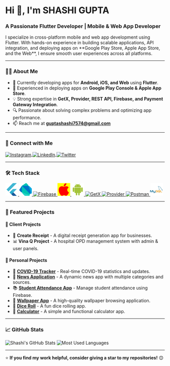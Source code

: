 <h1 align="left">Hi 👋, I'm SHASHI GUPTA</h1>
<h3 align="left">A Passionate Flutter Developer | Mobile & Web App Developer</h3>

<p align="left">
  I specialize in cross-platform mobile and web app development using Flutter. With hands-on experience in building scalable applications, API integration, and deploying apps on **Google Play Store, Apple App Store, and the Web**, I ensure smooth user experiences across all platforms.
</p>

---

### 👨‍💻 About Me
- 🚀 Currently developing apps for **Android, iOS, and Web** using **Flutter**.
- 📱 Experienced in deploying apps on **Google Play Console & Apple App Store**.
- 💡 Strong expertise in **GetX, Provider, REST API, Firebase, and Payment Gateway Integration**.
- 🔍 Passionate about solving complex problems and optimizing app performance.
- 📫 Reach me at **guptashashi7574@gmail.com**

---

### 🔗 Connect with Me
<p align="left">
    <a href="https://www.instagram.com/official___shashi/" target="_blank">
    <img align="center" src="https://raw.githubusercontent.com/rahuldkjain/github-profile-readme-generator/master/src/images/icons/Social/instagram.svg" alt="Instagram" height="30" width="40" />
  </a>
  <a href="https://www.linkedin.com/in/shashi-gupta-620680251/" target="_blank">
    <img align="center" src="https://raw.githubusercontent.com/rahuldkjain/github-profile-readme-generator/master/src/images/icons/Social/linked-in-alt.svg" alt="LinkedIn" height="30" width="40" />
  </a>
  <a href="https://twitter.com/ShashiG64155010" target="_blank">
    <img align="center" src="https://raw.githubusercontent.com/rahuldkjain/github-profile-readme-generator/master/src/images/icons/Social/twitter.svg" alt="Twitter" height="30" width="40" />
</a>

</p>

---

### 🛠️ Tech Stack
<p align="left">
   <a href="https://flutter.dev/" target="_blank">
    <img src="https://raw.githubusercontent.com/devicons/devicon/master/icons/flutter/flutter-original.svg" alt="Flutter" width="40" height="40"/>
  </a> 
  <a href="https://dart.dev/" target="_blank">
    <img src="https://raw.githubusercontent.com/devicons/devicon/master/icons/dart/dart-original.svg" alt="Dart" width="40" height="40"/>
  </a> 
  <a href="https://firebase.google.com/" target="_blank">
    <img src="https://www.vectorlogo.zone/logos/firebase/firebase-icon.svg" alt="Firebase" width="40" height="40"/>
  </a> 
 <a href="https://developer.apple.com/" target="_blank">
    <img src="https://raw.githubusercontent.com/devicons/devicon/master/icons/apple/apple-original.svg" 
         alt="iOS" width="40" height="40" 
         style="filter: invert(16%) sepia(95%) saturate(7433%) hue-rotate(358deg) brightness(92%) contrast(123%);"/>
</a>
  <a href="https://developer.android.com/" target="_blank">
    <img src="https://raw.githubusercontent.com/devicons/devicon/master/icons/android/android-original.svg" alt="Android" width="40" height="40"/>
  </a> 
  <a href="https://pub.dev/packages/get" target="_blank">
    <img src="https://avatars.githubusercontent.com/u/42130300?s=200&v=4" alt="GetX" width="40" height="40"/>
  </a>
  <a href="https://pub.dev/packages/provider" target="_blank">
    <img src="https://developer.android.com/static/images/jetpack/jetpack-compose.svg" alt="Provider" width="40" height="40"/>
  </a> 
  <a href="https://postman.com" target="_blank">
    <img src="https://www.vectorlogo.zone/logos/getpostman/getpostman-icon.svg" alt="Postman" width="40" height="40"/>
  </a>
  <a href="https://www.mysql.com/" target="_blank">
    <img src="https://raw.githubusercontent.com/devicons/devicon/master/icons/mysql/mysql-original-wordmark.svg" alt="MySQL" width="40" height="40"/>
  </a>
</p>

---

### 🚀 Featured Projects

#### 🏢 **Client Projects**
- 📜 **Create Receipt** - A digital receipt generation app for businesses.
- 📊 **Vina Q Project** - A hospital OPD management system with admin & user panels.

#### 📌 **Personal Projects**
- 🦠 [**COVID-19 Tracker**](https://github.com/official-shashi/covid19-tracker) - Real-time COVID-19 statistics and updates.
- 📰 [**News Application**](https://github.com/official-shashi/news_app) - A dynamic news app with multiple categories and sources.
- 📚 [**Student Attendance App**](https://github.com/official-shashi/student-attendance) - Manage student attendance using Firebase.
- 🎨 [**Wallpaper App**](https://github.com/official-shashi/wallpaper_app) - A high-quality wallpaper browsing application.
- 🎲 [**Dice Roll**](https://github.com/official-shashi/dice_roll) - A fun dice rolling app.
- 🧮 [**Calculator**](https://github.com/official-shashi/calculator) - A simple and functional calculator app.

---

### 📈 GitHub Stats
<p align="left">
  <img src="https://github-readme-stats.vercel.app/api?username=official-shashi&show_icons=true&theme=radical" alt="Shashi's GitHub Stats" height="150"/>
  <img src="https://github-readme-stats.vercel.app/api/top-langs/?username=official-shashi&layout=compact&theme=radical" alt="Most Used Languages" height="150"/>
</p>

---

⭐ **If you find my work helpful, consider giving a star to my repositories!** 😊
